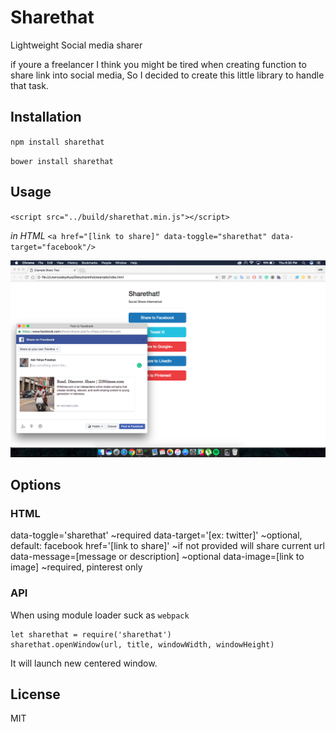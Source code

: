 # Sharethat
Lightweight Social media sharer

if youre a freelancer I think you might be tired when creating function to share link into social media, So I decided to create this little library to handle that task.

## Installation

`npm install sharethat`

`bower install sharethat`

## Usage

`<script src="../build/sharethat.min.js"></script>`

*in HTML*
`<a href="[link to share]" data-toggle="sharethat" data-target="facebook"/>`

![screenshot](screenshot.png)

## Options
### HTML
data-toggle='sharethat' ~required
data-target='[ex: twitter]' ~optional, default: facebook
href='[link to share]' ~if not provided will share current url
data-message=[message or description] ~optional
data-image=[link to image] ~required, pinterest only

### API
When using module loader suck as `webpack`

```
let sharethat = require('sharethat')
sharethat.openWindow(url, title, windowWidth, windowHeight)
```

It will launch new centered window.

## License
MIT